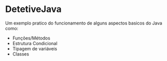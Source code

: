 # DetetiveJava
Um exemplo pratico do funcionamento de alguns aspectos basicos do Java como:
<ul>
  <li>
    Funções/Métodos
  </li>
  
  <li>
    Estrutura Condicional
  </li>
  
  <li>
    Tipagem de variáveis 
  </li>
  
  <li>
    Classes
  </li>
</ul>
  
